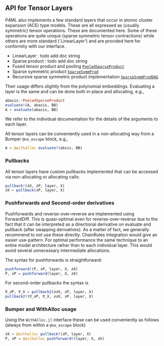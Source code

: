 
## API for Tensor Layers

P4ML also implements a few standard layers that occur in atomic cluster expansion (ACE) type models. These are all expressed as (usually symmetric) tensor operations. These are documented here. Some of these operations are quite unique (sparse symmetric tensor contractions) while others are more standard (`LinearLayer') and are provided here for conformity with our interface. 

* LinearLayer  : todo add doc string
* Sparse product : todo add doc string
* Fused tensor product and pooling [`PooledSparseProduct`](@ref)
* Sparse symmetric product [`SparseSymmProd`](@ref)
* Recursive sparse symmetric product implementation [`SparseSymmProdDAG`](@ref)

Their usage differs slightly from the polynomial embeddings. Evaluating a layer is the same and can be done both in-place and allocating, e.g., 
```julia
abasis::PooledSparseProduct
evaluate!(A, abasis, BB)
A = evaluate(abasis, BB)
```
We refer to the individual documentation for the details of the arguments to each layer.

All tensor layers can be conveniently used in a non-allocating way from a Bumper `@no_escape` block, e.g., 
```julia 
A = @withalloc evaluate!(absis, BB)
```

### Pullbacks

All tensor layers have custom pullbacks implemented that can be accessed via non-allocating or allocating calls: 
```julia 
pullback!(∂X, ∂P, layer, X)
∂X = pullback(∂P, layer, X)
```

### Pushforwards and Second-order derivatives

Pushforwards and reverse-over-reverse are implemented using ForwardDiff. This is quasi-optimal even for reverse-over-reverse due to the fact that it can be interpreted as a directional derivative on evaluate and pullback (after swapping derivatives). As a matter of fact, we generally recommend to not use these directly. ChainRules integration would give an easier use-pattern. For optimal performance the same technique to an entire model architecture rather than to each individual layer. This would avoid several unnecessary intermediate allocations.

The syntax for pushforwards is straightforward:
```julia
pushforward!(P, ∂P, layer, X, ∂X)
P, ∂P = pushforward(layer, X, ∂X)
```

For second-order pullbacks the syntax is 
```julia
∇_∂P, ∇_X = pullback2(∂∂X, ∂P, layer, X)
pullback2!(∇_∂P, ∇_X, ∂∂X, ∂P, layer, X)
```

### Bumper and WithAlloc usage

Using the `WithAlloc.jl` interface these can be used conveniently as follows (always from within a `@no_escape` block)
```julia 
∂X = @withalloc pullback!(∂P, layer, X)
P, ∂P = @withalloc pushforward!(layer, X, ∂X)
```
